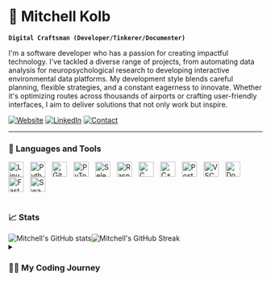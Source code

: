 # 📡 Mitchell Kolb

**`Digital Craftsman (Developer/Tinkerer/Documenter)`**

I'm a software developer who has a passion for creating impactful technology. I've tackled a diverse range of projects, from automating data analysis for neuropsychological research to developing interactive environmental data platforms. My development style blends careful planning, flexible strategies, and a constant eagerness to innovate. Whether it's optimizing routes across thousands of airports or crafting user-friendly interfaces, I aim to deliver solutions that not only work but inspire.

<p align="left">
  <a href="https://mitchellkolb.com/" target="_blank">
        <img alt="Website" src="https://img.shields.io/badge/Portfolio Site-BE4B1F?style=for-the-badge&logo=safari&logoColor=white"/></a>
  <a href="https://www.linkedin.com/in/mitchellkolb/" target="_blank">
        <img alt="LinkedIn" src="https://img.shields.io/badge/LinkedIn-236ad3?style=for-the-badge&logo=linkedin&logoColor=white"/></a>
  <a href="mailto: mitchellkolb.work@gmail.com" target="_blank">
        <img alt="Contact" src="https://img.shields.io/badge/Contact Me-55960c?style=for-the-badge&logo=minutemailer&logoColor=white"/></a>   
</p>

---

### 🧰 Languages and Tools
<!-- Organized by personal strength in subject matter -->
<!-- <img align="left" alt="Python" width="30px" style="padding-right:10px;" src="https://cdn.jsdelivr.net/gh/devicons/devicon@latest/icons/python/python-original.svg"/>
<img align="left" alt="C" width="30px" style="padding-right:10px;" src="https://cdn.jsdelivr.net/gh/devicons/devicon@latest/icons/c/c-original.svg"/>
<img align="left" alt="C++" width="30px" style="padding-right:10px;" src="https://cdn.jsdelivr.net/gh/devicons/devicon@latest/icons/cplusplus/cplusplus-original.svg"/>
<img align="left" alt="VSCode" width="30px" style="padding-right:10px;" src="https://cdn.jsdelivr.net/gh/devicons/devicon@latest/icons/vscode/vscode-original.svg"/>
<img align="left" alt="Linux" width="30px" style="padding-right:10px;" src="https://cdn.jsdelivr.net/gh/devicons/devicon@latest/icons/linux/linux-original.svg"/>
<img align="left" alt="Git" width="30px" style="padding-right:10px;" src="https://cdn.jsdelivr.net/gh/devicons/devicon@latest/icons/git/git-original.svg"/>
<img align="left" alt="PyTorch" width="30px" style="padding-right:10px;" src="https://cdn.jsdelivr.net/gh/devicons/devicon@latest/icons/pytorch/pytorch-original.svg" />
<img align="left" alt="PostgreSQL" width="30px" style="padding-right:10px;" src="https://cdn.jsdelivr.net/gh/devicons/devicon@latest/icons/postgresql/postgresql-original.svg" />
  <img align="left" alt="Insomnia" width="30px" style="padding-right:10px;" src="https://cdn.jsdelivr.net/gh/devicons/devicon@latest/icons/insomnia/insomnia-original.svg" />
<img align="left" alt="Swagger" width="30px" style="padding-right:10px;" src="https://cdn.jsdelivr.net/gh/devicons/devicon@latest/icons/swagger/swagger-original.svg" />
<img align="left" alt="Docker" width="30px" style="padding-right:10px;" src="https://cdn.jsdelivr.net/gh/devicons/devicon@latest/icons/docker/docker-original.svg" />
<img align="left" alt="FastAPI" width="30px" style="padding-right:10px;" src="https://cdn.jsdelivr.net/gh/devicons/devicon@latest/icons/fastapi/fastapi-original.svg" />
<img align="left" alt="Selenium" width="30px" style="padding-right:10px;" src="https://cdn.jsdelivr.net/gh/devicons/devicon@latest/icons/selenium/selenium-original.svg" />
<img align="left" alt="Raspberry Pi" width="30px" style="padding-right:10px;" src="https://cdn.jsdelivr.net/gh/devicons/devicon@latest/icons/raspberrypi/raspberrypi-original.svg" /> -->

<!-- Organized by color -->
<img align="left" alt="Linux" width="30px" style="padding-right:10px;" src="https://cdn.jsdelivr.net/gh/devicons/devicon@latest/icons/linux/linux-original.svg"/>
<img align="left" alt="Python" width="30px" style="padding-right:10px;" src="https://cdn.jsdelivr.net/gh/devicons/devicon@latest/icons/python/python-original.svg"/>
<img align="left" alt="Git" width="30px" style="padding-right:10px;" src="https://cdn.jsdelivr.net/gh/devicons/devicon@latest/icons/git/git-original.svg"/>
<img align="left" alt="PyTorch" width="30px" style="padding-right:10px;" src="https://cdn.jsdelivr.net/gh/devicons/devicon@latest/icons/pytorch/pytorch-original.svg" />
<img align="left" alt="Selenium" width="30px" style="padding-right:10px;" src="https://cdn.jsdelivr.net/gh/devicons/devicon@latest/icons/selenium/selenium-original.svg" />
<img align="left" alt="Raspberry Pi" width="30px" style="padding-right:10px;" src="https://cdn.jsdelivr.net/gh/devicons/devicon@latest/icons/raspberrypi/raspberrypi-original.svg" />
<img align="left" alt="C" width="30px" style="padding-right:10px;" src="https://cdn.jsdelivr.net/gh/devicons/devicon@latest/icons/c/c-original.svg"/>
<img align="left" alt="C++" width="30px" style="padding-right:10px;" src="https://cdn.jsdelivr.net/gh/devicons/devicon@latest/icons/cplusplus/cplusplus-original.svg"/>
<img align="left" alt="PostgreSQL" width="30px" style="padding-right:10px;" src="https://cdn.jsdelivr.net/gh/devicons/devicon@latest/icons/postgresql/postgresql-original.svg" />
<img align="left" alt="VSCode" width="30px" style="padding-right:10px;" src="https://cdn.jsdelivr.net/gh/devicons/devicon@latest/icons/vscode/vscode-original.svg"/>
<img align="left" alt="Docker" width="30px" style="padding-right:10px;" src="https://cdn.jsdelivr.net/gh/devicons/devicon@latest/icons/docker/docker-original.svg" />
<!-- <img align="left" alt="Insomnia" width="30px" style="padding-right:10px;" src="https://cdn.jsdelivr.net/gh/devicons/devicon@latest/icons/insomnia/insomnia-original.svg" /> -->
<img align="left" alt="FastAPI" width="30px" style="padding-right:10px;" src="https://cdn.jsdelivr.net/gh/devicons/devicon@latest/icons/fastapi/fastapi-original.svg" />
<img align="left" alt="Swagger" width="30px" style="padding-right:10px;" src="https://cdn.jsdelivr.net/gh/devicons/devicon@latest/icons/swagger/swagger-original.svg" />
<br />

<br clear="all" />

#

### 📈 Stats

<div style="display: flex; align-items: flex-start;">
  <img src="https://github-readme-stats.vercel.app/api?username=mitchellkolb&theme=codeSTACKr&show_icons=true&hide=stars" alt="Mitchell's GitHub stats" style="margin-left: 0px;"/>
  <img src="https://streak-stats.demolab.com?user=mitchellkolb&theme=codeSTACKr&date_format=M%20j%5B%2C%20Y%5D&card_width=300&card_height=173&hide_current_streak=true&hide_border=true" alt="Mitchell's GitHub Streak"/>
  <!-- <img src="https://github-readme-stats.vercel.app/api/top-langs/?username=mitchellkolb&theme=codeSTACKr&hide_progress=false" alt="Mitchell's Github Languages" style="margin-left: 10px;"/> -->
</div>

  <!-- ⬅ Click to Reveal -->
<details>
 <summary><h3>👨‍💻 My Coding Journey</h3></summary>
 <p>I started my coding journey in high school when I built my first computer and took an AP Computer Science course. This ignited a passion to learn everything I could about programming. By the end of the course, I had used tools like Scratch and Python to build basic programs, reinforcing concepts like variables, functions, software flow, and the Internet of Things. During high school, I built more computers for friends and created Python programs to automate tasks, such as opening apps and batch renaming pictures. I loved exploring Python's libraries, like Requests for web scraping and Pygame for game development.</p>
 
 <p>In college, I delved into topics like digital design, file systems, user story documentation, and software security. I started with the programming languages C/C++ to learn memory allocation, inheritance, encapsulation, and data structures, then moved to Python for web development, higher-order functions, recursion, and data mining. College challenged me, but my persistence to get things right kept me going. I eventually was contracted to lead the development of a data automation tool for the psychology department, which helped a doctoral candidate defend her dissertation. Knowing my work had a direct impact on someone's academic success was incredibly fulfilling.</p>
 
 <p>Recently, I've enjoyed working through the entire software development cycle—from planning and documenting use cases to refining user experiences and creating executable software. I believe first impressions matter, and solving deployment problems is a passion of mine. My goal is to work as a software developer for a company that genuinely improves people's lives, whether by creating music software to help people unwind or developing medical tools that provide critical data to patients. I aim to work on projects that make a real difference in daily lives, ensuring what I create is both useful and impactful.</p>
</details>




<!-- 
Thank you so much to these sources which gave me inspiration for how I should design my readme 

https://devicon.dev/
    - For tools SVG Icons

https://github.com/anuraghazra/github-readme-stats?tab=readme-ov-file
    - For github stats graphics 

https://github.com/DenverCoder1
    - For the custom github stats and icons repos
    - https://streak-stats.demolab.com
    
https://github.com/ForrestKnight
    - Made a video about how to create github readme's

https://github.com/khurd21
    - For the idea of the "v1" of my readme.md


-->


